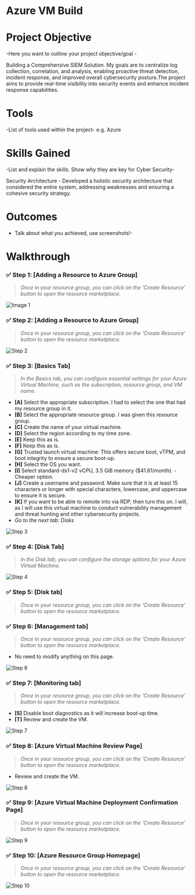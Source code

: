 # Azure VM Build

# Project Objective
-Here you want to outline your project objective/goal - 

Building a Comprehensive SIEM Solution. My goals are to centralize log collection, correlation, and analysis, enabling proactive threat detection, incident response, and improved overall cybersecurity posture.The project aims to provide real-time visibility into security events and enhance incident response capabilities.

# Tools 
-List of tools used within the project-
e.g. Azure

# Skills Gained
-List and explain the skills. Show why they are key for Cyber Security-

Security Architecture - Developed a holistic security architecture that considered the entire system, addressing weaknesses and ensuring a cohesive security strategy.

# Outcomes 
- Talk about what you achieved, use screenshots!-

# Walkthrough

### ✅ Step 1: [Adding a Resource to Azure Group]

> _Once in your resource group, you can click on the 'Create Resource' button to open the resource marketplace._
> 
![ Image 1](images/1.jpg "CREATING A NEW RESOURCE INSIDE YOUR RESOURCE GROUP")


> 
### ✅ Step 2: [Adding a Resource to Azure Group]

> _Once in your resource group, you can click on the 'Create Resource' button to open the resource marketplace._

![Step 2](images/2.jpg "Step 2 - Navigate to Resource Groups")

> 
### ✅ Step 3: [Basics Tab]

> _In the Basics tab, you can configure essential settings for your Azure Virtual Machine, such as the subscription, resource group, and VM name._
- **[A]** Select the appropriate subscription. I had to select the one that had my resource group in it.
- **[B]** Select the appropriate resource group. I was given this resource group.
- **[C]** Create the name of your virtual machine.
- **[D]** Select the region according to my time zone.
- **[E]** Keep this as is.
- **[F]** Keep this as is.
- **[G]** Trusted launch virtual machine: This offers secure boot, vTPM, and boot integrity to ensure a secure boot-up.
- **[H]** Select the OS you want.
- **[I]** Select standard-ds1-v2 vCPU, 3.5 GiB memory ($41.61/month). - Cheaper option.
- **[J]** Create a username and password. Make sure that it is at least 15 characters or longer with special characters, lowercase, and uppercase to ensure it is secure.
- **[K]** If you want to be able to remote into via RDP, then turn this on. I will, as I will use this virtual machine to conduct vulnerability management and threat hunting and other cybersecurity projects.
- _Go to the next tab: Disks_

![Step 3](images/3.jpg "Step 3 Basics Setup")


> 
### ✅ Step 4: [Disk Tab]

> _In the Disk tab, you can configure the storage options for your Azure Virtual Machine._

![Step 4](images/4.jpg "Step 4 - Click Create Resource")


> 
### ✅ Step 5: [Disk tab]

> _Once in your resource group, you can click on the 'Create Resource' button to open the resource marketplace._
<!--
![Step 5](images/5.jpg "Step 5 - Disk tab")
-->

> 
### ✅ Step 6: [Management tab]

> _Once in your resource group, you can click on the 'Create Resource' button to open the resource marketplace._

- No need to modify anything on this page.
  
![Step 6](images/6.jpg "Step 6 - Management tab")


> 
### ✅ Step 7: [Monitoring tab]

> _Once in your resource group, you can click on the 'Create Resource' button to open the resource marketplace._

- **[S]** Disable boot diagnostics as it will increase boot-up time.
- **[T]** Review and create the VM.

![Step 7](images/7.jpg "Step 7 - Monitoring tab")



> 
### ✅ Step 8: [Azure Virtual Machine Review Page]

> _Once in your resource group, you can click on the 'Create Resource' button to open the resource marketplace._

-  Review and create the VM.

![Step 8](images/8.jpg "Step 8 - Azure Virtual Machine Review Page")


> 
### ✅ Step 9: [Azure Virtual Machine Deployment Confirmation Page]

> _Once in your resource group, you can click on the 'Create Resource' button to open the resource marketplace._

![Step 9](images/9.jpg "Step 9 - Azure Virtual Machine Deployment Confirmation Page")


> 
### ✅ Step 10: [Azure Resource Group Homepage]

> _Once in your resource group, you can click on the 'Create Resource' button to open the resource marketplace._
>
![Step 10](images/10.jpg "Step 10 - Azure Resource Group Homepage")
